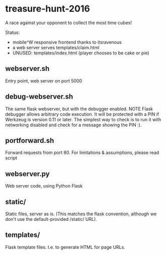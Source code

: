 # treasure-hunt-2016
A race against your opponent to collect the most time cubes!

Status:
 * mobile^W responsive frontend thanks to itsravenous
 * a web server serves templates/claim.html
 * UNUSED: templates/index.html (player chooses to be cake or pie)

## webserver.sh
Entry point, web server on port 5000

## debug-webserver.sh
The same flask webserver, but with the debugger enabled.
NOTE Flask debugger allows arbitrary code execution.
It will be protected with a PIN if Werkzeug is version 0.11 or later.
The simplest way to check is to run it with networking disabled
and check for a message showing the PIN :).

## portforward.sh
Forward requests from port 80.
For limitations & assumptions, please read script

## webserver.py
Web server code, using Python Flask

## static/
Static files, server as is.
(This matches the flask convention, although we don't use the default-provided /static/ URL).

## templates/
Flask template files.  I.e. to generate HTML for page URLs.
